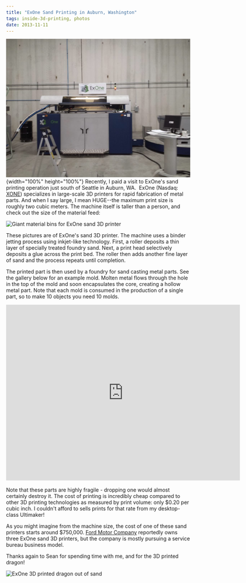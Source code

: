 ```yaml
---
title: "ExOne Sand Printing in Auburn, Washington"
tags: inside-3d-printing, photos
date: 2013-11-11
---
```

![](/images/exone_sand_printer.jpg){width="100%" height="100%"}
Recently, I paid a visit to ExOne's sand printing operation just south of Seattle in Auburn, WA.  ExOne (Nasdaq: <a href="http://finance.yahoo.com/q?s=XONE">XONE</a>) specializes in large-scale 3D printers for rapid fabrication of metal parts. And when I say large, I mean HUGE--the maximum print size is roughly two cubic meters. The machine itself is taller than a person, and check out the size of the material feed:

<img class="aligncenter size-medium wp-image-270" alt="Giant material bins for ExOne sand 3D printer" src="http://res.cloudinary.com/tylerbenster-com/image/upload/h_500,w_375/v1404107192/20131126_133259_bbuiwb.jpg" width="375" height="500" />

These pictures are of ExOne's sand 3D printer. The machine uses a binder jetting process using inkjet-like technology. First, a roller deposits a thin layer of specially treated foundry sand. Next, a print head selectively deposits a glue across the print bed. The roller then adds another fine layer of sand and the process repeats until completion.

The printed part is then used by a foundry for sand casting metal parts. See the gallery below for an example mold. Molten metal flows through the hole in the top of the mold and soon encapsulates the core, creating a hollow metal part. Note that each mold is consumed in the production of a single part, so to make 10 objects you need 10 molds.

<iframe src="https://www.flickr.com/photos/tylerbenster/14540830556/in/set-72157645076694927/player/" width="640" height="480" frameborder="0" allowfullscreen webkitallowfullscreen mozallowfullscreen oallowfullscreen msallowfullscreen></iframe>

Note that these parts are highly fragile - dropping one would almost certainly destroy it. The cost of printing is incredibly cheap compared to other 3D printing technologies as measured by print volume: only $0.20 per cubic inch. I couldn't afford to sells prints for that rate from my desktop-class Ultimaker!

As you might imagine from the machine size, the cost of one of these sand printers starts around $750,000. <a href="http://www.mmsonline.com/articles/the-new-pattern-for-prototyping">Ford Motor Company</a> reportedly owns three ExOne sand 3D printers, but the company is mostly pursuing a service bureau business model.

Thanks again to Sean for spending time with me, and for the 3D printed dragon!

<img class="aligncenter size-medium wp-image-276" alt="ExOne 3D printed dragon out of sand" src="http://res.cloudinary.com/tylerbenster-com/image/upload/h_281,w_500/v1404107179/wpid-20131220_184939_yjdb8w.jpg" width="500" height="281" />
